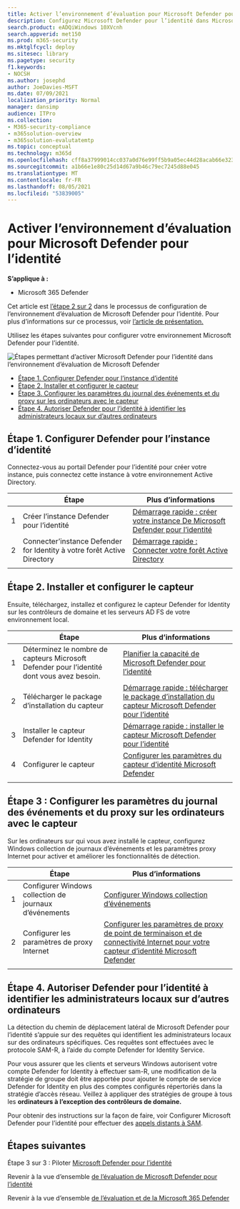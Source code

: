 ```yaml
---
title: Activer l’environnement d’évaluation pour Microsoft Defender pour l’identité
description: Configurez Microsoft Defender pour l’identité dans Microsoft 365 Defender laboratoire d’essai ou environnement pilote en installant & le capteur et en découvrant les administrateurs locaux sur d’autres ordinateurs.
search.product: eADQiWindows 10XVcnh
search.appverid: met150
ms.prod: m365-security
ms.mktglfcycl: deploy
ms.sitesec: library
ms.pagetype: security
f1.keywords:
- NOCSH
ms.author: josephd
author: JoeDavies-MSFT
ms.date: 07/09/2021
localization_priority: Normal
manager: dansimp
audience: ITPro
ms.collection:
- M365-security-compliance
- m365solution-overview
- m365solution-evalutatemtp
ms.topic: conceptual
ms.technology: m365d
ms.openlocfilehash: cff8a37999014cc037a0d76e99ff5b9a05ec44d28acab66e3238d0b4576969fb
ms.sourcegitcommit: a1b66e1e80c25d14d67a9b46c79ec7245d88e045
ms.translationtype: MT
ms.contentlocale: fr-FR
ms.lasthandoff: 08/05/2021
ms.locfileid: "53839005"
---
```

# <a name="enable-the-evaluation-environment-for-microsoft-defender-for-identity"></a>Activer l’environnement d’évaluation pour Microsoft Defender pour l’identité

**S’applique à :**
- Microsoft 365 Defender

Cet article est [l’étape 2 sur 2](eval-defender-identity-overview.md) dans le processus de configuration de l’environnement d’évaluation de Microsoft Defender pour l’identité. Pour plus d’informations sur ce processus, voir [l’article de présentation.](eval-defender-identity-overview.md)

Utilisez les étapes suivantes pour configurer votre environnement Microsoft Defender pour l’identité. 

![Étapes permettant d’activer Microsoft Defender pour l’identité dans l’environnement d’évaluation de Microsoft Defender](../../media/defender/m365-defender-identity-eval-enable-steps.png)

- [Étape 1. Configurer Defender pour l’instance d’identité](#step-1-set-up-the-defender-for-identity-instance)
- [Étape 2. Installer et configurer le capteur](#step-2-install-and-configure-the-sensor)
- [Étape 3. Configurer les paramètres du journal des événements et du proxy sur les ordinateurs avec le capteur](#step-3-configure-event-log-and-proxy-settings-on-machines-with-the-sensor)
- [Étape 4. Autoriser Defender pour l’identité à identifier les administrateurs locaux sur d’autres ordinateurs](#step-4-allow-defender-for-identity-to-identify-local-admins-on-other-computers)

## <a name="step-1-set-up-the-defender-for-identity-instance"></a>Étape 1. Configurer Defender pour l’instance d’identité

Connectez-vous au portail Defender pour l’identité pour créer votre instance, puis connectez cette instance à votre environnement Active Directory. 

|  |Étape     |Plus d’informations  |
|---------|---------|---------|
|1     | Créer l’instance Defender pour l’identité        | [Démarrage rapide : créer votre instance De Microsoft Defender pour l’identité](/defender-for-identity/install-step1)        |
|2     | Connecter’instance Defender for Identity à votre forêt Active Directory   | [Démarrage rapide : Connecter votre forêt Active Directory](/defender-for-identity/install-step2)  |
| | |

## <a name="step-2-install-and-configure-the-sensor"></a>Étape 2. Installer et configurer le capteur

Ensuite, téléchargez, installez et configurez le capteur Defender for Identity sur les contrôleurs de domaine et les serveurs AD FS de votre environnement local.

|  |Étape     |Plus d’informations  |
|---------|---------|---------|
|1     | Déterminez le nombre de capteurs Microsoft Defender pour l’identité dont vous avez besoin.        | [Planifier la capacité de Microsoft Defender pour l’identité](/defender-for-identity/capacity-planning)   |
|2     | Télécharger le package d’installation du capteur  |  [Démarrage rapide : télécharger le package d’installation du capteur Microsoft Defender pour l’identité](/defender-for-identity/install-step3)   |
|3     | Installer le capteur Defender for Identity    |  [Démarrage rapide : installer le capteur Microsoft Defender pour l’identité](/defender-for-identity/install-step4)       |
|4      | Configurer le capteur       |  [Configurer les paramètres du capteur d’identité Microsoft Defender ](/defender-for-identity/install-step5)   |
|   |         |         |

## <a name="step-3-configure-event-log-and-proxy-settings-on-machines-with-the-sensor"></a>Étape 3 : Configurer les paramètres du journal des événements et du proxy sur les ordinateurs avec le capteur

Sur les ordinateurs sur qui vous avez installé le capteur, configurez Windows collection de journaux d’événements et les paramètres proxy Internet pour activer et améliorer les fonctionnalités de détection.

|  |Étape     |Plus d’informations  |
|---------|---------|---------|
|1     | Configurer Windows collection de journaux d’événements         | [Configurer Windows collection d’événements](/defender-for-identity/configure-windows-event-collection)        |
|2     | Configurer les paramètres de proxy Internet        | [Configurer les paramètres de proxy de point de terminaison et de connectivité Internet pour votre capteur d’identité Microsoft Defender](/defender-for-identity/configure-proxy)        |
|   |         |         |

## <a name="step-4-allow-defender-for-identity-to-identify-local-admins-on-other-computers"></a>Étape 4. Autoriser Defender pour l’identité à identifier les administrateurs locaux sur d’autres ordinateurs

La détection du chemin de déplacement latéral de Microsoft Defender pour l’identité s’appuie sur des requêtes qui identifient les administrateurs locaux sur des ordinateurs spécifiques. Ces requêtes sont effectuées avec le protocole SAM-R, à l’aide du compte Defender for Identity Service. 

Pour vous assurer que les clients et serveurs Windows autorisent votre compte Defender for Identity à effectuer sam-R, une modification de la stratégie de groupe doit être apportée pour ajouter le compte de service Defender for Identity en plus des comptes configurés répertoriés dans la stratégie d’accès réseau. Veillez à appliquer des stratégies de groupe à tous les **ordinateurs à l’exception des contrôleurs de domaine.**

Pour obtenir des instructions sur la façon de faire, voir Configurer Microsoft Defender pour l’identité pour effectuer des [appels distants à SAM](/defender-for-identity/install-step8-samr). 

## <a name="next-steps"></a>Étapes suivantes

Étape 3 sur 3 : Piloter [Microsoft Defender pour l’identité](eval-defender-identity-pilot.md)

Revenir à la vue d’ensemble [de l’évaluation de Microsoft Defender pour l’identité](eval-defender-identity-overview.md)

Revenir à la vue d’ensemble [de l’évaluation et de la Microsoft 365 Defender](eval-overview.md)